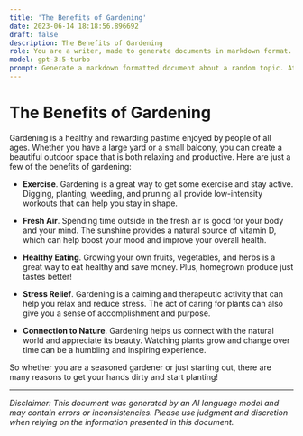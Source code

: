 ```yaml
---
title: 'The Benefits of Gardening'
date: 2023-06-14 18:18:56.896692
draft: false
description: The Benefits of Gardening
role: You are a writer, made to generate documents in markdown format. It is very important that all of the documents you generate are in valid markdown format.
model: gpt-3.5-turbo
prompt: Generate a markdown formatted document about a random topic. At the bottom, include a disclaimer explaining that the document was generated by you. The first line of the document should be the title. Make sure that the entire document is in proper markdown format, using a mix of various tags to make the document visually appealing.
---
```


# The Benefits of Gardening

Gardening is a healthy and rewarding pastime enjoyed by people of all ages. Whether you have a large yard or a small balcony, you can create a beautiful outdoor space that is both relaxing and productive. Here are just a few of the benefits of gardening:

- **Exercise**. Gardening is a great way to get some exercise and stay active. Digging, planting, weeding, and pruning all provide low-intensity workouts that can help you stay in shape.

- **Fresh Air**. Spending time outside in the fresh air is good for your body and your mind. The sunshine provides a natural source of vitamin D, which can help boost your mood and improve your overall health.

- **Healthy Eating**. Growing your own fruits, vegetables, and herbs is a great way to eat healthy and save money. Plus, homegrown produce just tastes better!

- **Stress Relief**. Gardening is a calming and therapeutic activity that can help you relax and reduce stress. The act of caring for plants can also give you a sense of accomplishment and purpose.

- **Connection to Nature**. Gardening helps us connect with the natural world and appreciate its beauty. Watching plants grow and change over time can be a humbling and inspiring experience.

So whether you are a seasoned gardener or just starting out, there are many reasons to get your hands dirty and start planting!

---

*Disclaimer: This document was generated by an AI language model and may contain errors or inconsistencies. Please use judgment and discretion when relying on the information presented in this document.*